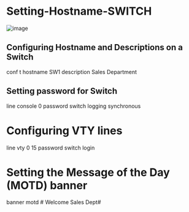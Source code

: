 # Setting-Hostname-SWITCH
![image](https://github.com/kulmiye73/Setting-Hostname-SWITCH/assets/60412799/80f01dfd-959d-4a26-ae5e-4f0166ffef78)




## Configuring Hostname and Descriptions on a Switch

conf t
hostname SW1
description Sales Department
## Setting password for Switch
line console 0
password switch
logging synchronous
# Configuring VTY lines
line vty 0 15
password switch
login
# Setting the Message of the Day (MOTD) banner
banner motd # Welcome Sales Dept#

